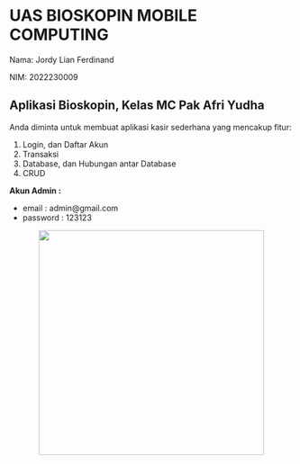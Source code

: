 # UAS BIOSKOPIN MOBILE COMPUTING

<p>Nama: Jordy Lian Ferdinand</p>
<p>NIM: 2022230009</p>

## Aplikasi Bioskopin, Kelas MC Pak Afri Yudha

Anda diminta untuk membuat aplikasi kasir sederhana yang mencakup fitur:

<ol>
  <li>Login, dan Daftar Akun</li>
  <li>Transaksi</li>
  <li>Database, dan Hubungan antar Database</li>
  <li>CRUD</li>
</ol>

<b>Akun Admin :</b>

<ul>
<li>email : admin@gmail.com</li>
<li>password : 123123</li>
</ul>

<p align="center"><a href="https://laravel.com" target="_blank"><img src="https://raw.githubusercontent.com/laravel/art/master/logo-lockup/5%20SVG/2%20CMYK/1%20Full%20Color/laravel-logolockup-cmyk-red.svg" width="400"></a></p>
